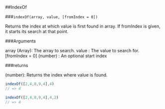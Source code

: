 ##IndexOf

###`indexOf(array, value, [fromIndex = 0])`

Returns the index at which value is first found in array.  If fromIndex is given, it starts its search at that point.

###Arguments

array (Array): The array to search.
value : The value to search for.
[fromIndex = 0] (number) : An optional start index

###returns

(number): Returns the index where value is found.

```javascript
indexOf([2,4,8,9,4],4)
// => 4

indexOf([2,4,8,9,4],4,2)
// => 4

```
